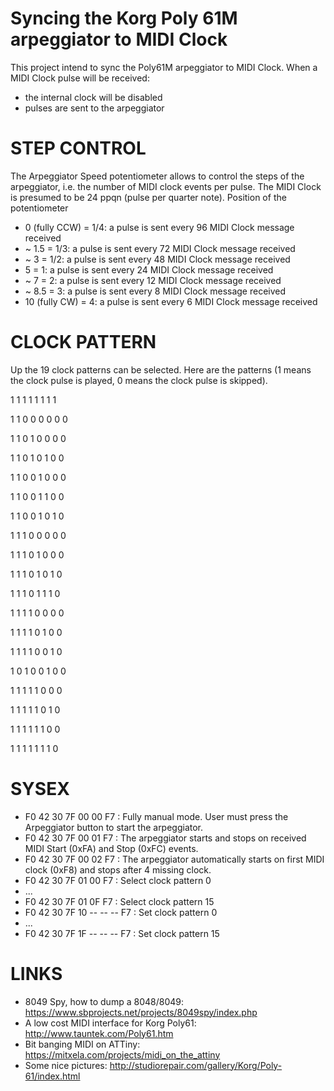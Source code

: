 # Syncing the Korg Poly 61M arpeggiator to MIDI Clock

This project intend to sync the Poly61M arpeggiator to MIDI Clock. When a MIDI Clock pulse will be received:
- the internal clock will be disabled
- pulses are sent to the arpeggiator

STEP CONTROL
==================================
The Arpeggiator Speed potentiometer allows to control the steps of the arpeggiator, 
i.e. the number of MIDI clock events per pulse.
The MIDI Clock is presumed to be 24 ppqn (pulse per quarter note).
Position of the potentiometer 
- 0 (fully CCW) = 1/4: a pulse is sent every 96 MIDI Clock message received
- ~ 1.5 = 1/3: a pulse is sent every 72 MIDI Clock message received
- ~ 3 = 1/2: a pulse is sent every 48 MIDI Clock message received
- 5 = 1: a pulse is sent every 24 MIDI Clock message received
- ~ 7 = 2: a pulse is sent every 12 MIDI Clock message received
- ~ 8.5 = 3: a pulse is sent every 8 MIDI Clock message received
- 10 (fully CW) = 4: a pulse is sent every 6 MIDI Clock message received

CLOCK PATTERN
==================================
Up the 19 clock patterns can be selected. Here are the patterns (1 means the clock pulse is played, 0 means the clock pulse is skipped).

1 1 1 1 1 1 1 1

1 1 0 0 0 0 0 0

1 1 0 1 0 0 0 0

1 1 0 1 0 1 0 0

1 1 0 0 1 0 0 0

1 1 0 0 1 1 0 0

1 1 0 0 1 0 1 0

1 1 1 0 0 0 0 0

1 1 1 0 1 0 0 0

1 1 1 0 1 0 1 0

1 1 1 0 1 1 1 0

1 1 1 1 0 0 0 0

1 1 1 1 0 1 0 0

1 1 1 1 0 0 1 0

1 0 1 0 0 1 0 0

1 1 1 1 1 0 0 0

1 1 1 1 1 0 1 0

1 1 1 1 1 1 0 0

1 1 1 1 1 1 1 0

SYSEX
==================================
- F0 42 30 7F 00 00 F7 : Fully manual mode. User must press the Arpeggiator button to start the arpeggiator. 
- F0 42 30 7F 00 01 F7 : The arpeggiator starts and stops on received MIDI Start (0xFA) and Stop (0xFC) events.
- F0 42 30 7F 00 02 F7 : The arpeggiator automatically starts on first MIDI clock (0xF8) and stops after 4 missing clock.
- F0 42 30 7F 01 00 F7 : Select clock pattern 0
- ...
- F0 42 30 7F 01 0F F7 : Select clock pattern 15
- F0 42 30 7F 10 -- -- -- F7 : Set clock pattern 0
- ...
- F0 42 30 7F 1F -- -- -- F7 : Set clock pattern 15

LINKS
==================================
- 8049 Spy, how to dump a 8048/8049: https://www.sbprojects.net/projects/8049spy/index.php
- A low cost MIDI interface for Korg Poly61: http://www.tauntek.com/Poly61.htm
- Bit banging MIDI on ATTiny: https://mitxela.com/projects/midi_on_the_attiny
- Some nice pictures: http://studiorepair.com/gallery/Korg/Poly-61/index.html
